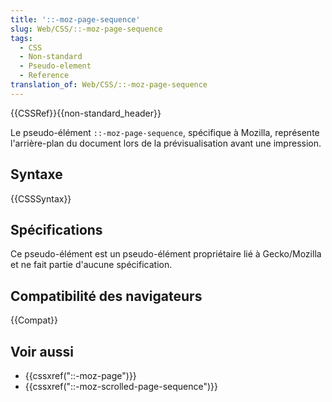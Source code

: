 ```yaml
---
title: '::-moz-page-sequence'
slug: Web/CSS/::-moz-page-sequence
tags:
  - CSS
  - Non-standard
  - Pseudo-element
  - Reference
translation_of: Web/CSS/::-moz-page-sequence
---
```


{{CSSRef}}{{non-standard_header}}

Le pseudo-élément `::-moz-page-sequence`, spécifique à Mozilla, représente l'arrière-plan du document lors de la prévisualisation avant une impression.

## Syntaxe

{{CSSSyntax}}

## Spécifications

Ce pseudo-élément est un pseudo-élément propriétaire lié à Gecko/Mozilla et ne fait partie d'aucune spécification.

## Compatibilité des navigateurs

{{Compat}}

## Voir aussi

- {{cssxref("::-moz-page")}}
- {{cssxref("::-moz-scrolled-page-sequence")}}

